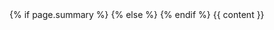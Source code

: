 <!DOCTYPE html>
<html lang="en-US">
    <head>
        <meta charset="utf-8">
        <meta name="viewport" content="width=device-width, initial-scale=1.0">
        <title>{% if page.title %}{{ page.title | append: " - Kian Faizi"}}{% else %}{{ site.title }}{% endif %}</title>
        <meta name="author" content="Kian Faizi">
        <!-- custom css -->
        <link rel="stylesheet" type="text/css" href="/assets/raw_styles.css">
        <!-- fonts -->
        <link rel="preconnect" href="https://fonts.googleapis.com"> 
        <link rel="preconnect" href="https://fonts.gstatic.com" crossorigin>
        <link href="https://fonts.googleapis.com/css2?family=JetBrains+Mono:ital,wght@0,300;0,400;0,500;1,300;1,400;1,500&family=Joan&family=Lato:ital,wght@0,300;0,400;0,700;1,300;1,400;1,700&family=Libre+Caslon+Text:ital,wght@0,400;0,700;1,400&display=swap" rel="stylesheet"> 
        <!-- open graph -->
        <meta name="title" property="og:title" content="{{ page.title }}">
        <meta property="og:type" content="website">
        <meta property="og:url" content="{{ page.url | prepend: site.url }}">
        <!-- twitter cards -->
        <meta name="twitter:site" content="@kianfaizi">
        <meta name="twitter:creator" content="@kianfaizi">
        <meta name="twitter:title" content="{{ page.title }}">
        <!-- descriptions -->
        {% if page.summary %}
        <meta name="description" property="og:description" content="{{ page.summary }}">
        <meta name="twitter:description" content="{{ page.summary }}">
        {% else %}
        <meta name="description" property="og:description" content="{{ site.description }}">
        <meta name="twitter:description" content="{{ site.description }}">
        {% endif %}
        <!-- favicon, etc -->
        <link rel="apple-touch-icon" sizes="180x180" href="/apple-touch-icon.png">
        <link rel="icon" type="image/png" sizes="32x32" href="/favicon-32x32.png">
        <link rel="icon" type="image/png" sizes="16x16" href="/favicon-16x16.png">
        <link rel="manifest" href="/site.webmanifest">
        <link rel="mask-icon" href="/safari-pinned-tab.svg" color="#575757">
        <meta name="msapplication-TileColor" content="#2b5797">
        <meta name="theme-color" content="#ffffff">
        <!-- privacy-conscious analytics -->
        <!-- <script data-goatcounter="https://kian.goatcounter.com/count" async src="//gc.zgo.at/count.js"></script> -->
    </head>
    <body>
        {{ content }}
    </body>
</html>

